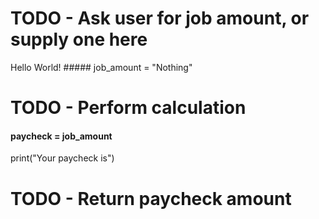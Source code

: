 
# TODO - Ask user for job amount, or supply one here
Hello World! ##### job_amount = "Nothing"
# TODO - Perform calculation

#### paycheck = job_amount

print("Your paycheck is")
# TODO - Return paycheck amount